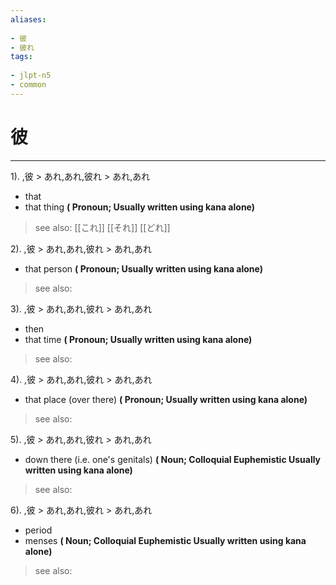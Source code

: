 ```yaml
---
aliases:
    
- 彼
- 彼れ
tags:
    
- jlpt-n5
- common
---
```


# 彼
---
1).
,彼 > あれ,あれ,彼れ > あれ,あれ

- that
- that thing
**( Pronoun; Usually written using kana alone)**
> see also:  [[これ]] [[それ]] [[どれ]]
            
2).
,彼 > あれ,あれ,彼れ > あれ,あれ

- that person
**( Pronoun; Usually written using kana alone)**
> see also: 
            
3).
,彼 > あれ,あれ,彼れ > あれ,あれ

- then
- that time
**( Pronoun; Usually written using kana alone)**
> see also: 
            
4).
,彼 > あれ,あれ,彼れ > あれ,あれ

- that place (over there)
**( Pronoun; Usually written using kana alone)**
> see also: 
            
5).
,彼 > あれ,あれ,彼れ > あれ,あれ

- down there (i.e. one's genitals)
**( Noun; Colloquial Euphemistic Usually written using kana alone)**
> see also: 
            
6).
,彼 > あれ,あれ,彼れ > あれ,あれ

- period
- menses
**( Noun; Colloquial Euphemistic Usually written using kana alone)**
> see also: 
            